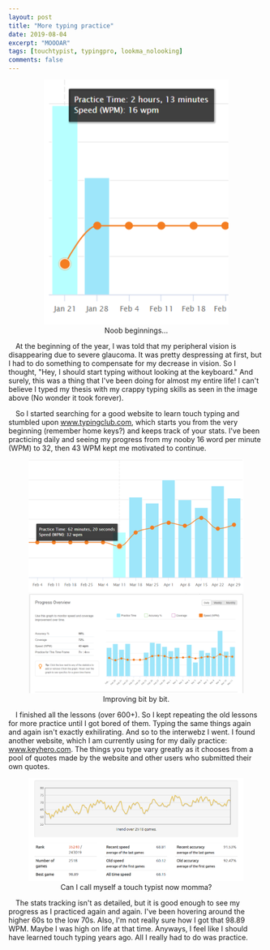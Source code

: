 ```yaml
---
layout: post
title: "More typing practice"
date: 2019-08-04
excerpt: "MOOOAR"
tags: [touchtypist, typingpro, lookma_nolooking]
comments: false
---
```


<figure>
   <center>
	    <img src="/assets/img/2019-08-04/typing1.png">
      <figcaption align="center">Noob beginnings...</figcaption>
   </center>
</figure>

&ensp;&ensp;At the beginning of the year, I was told that my peripheral vision is disappearing due to severe glaucoma. It was pretty despressing at first, but I had to do something to compensate for my decrease in vision. So I thought, "Hey, I should start typing without looking at the keyboard." And surely, this was a thing that I've been doing for almost my entire life! I can't believe I typed my thesis with my crappy typing skills as seen in the image above (No wonder it took forever).

&ensp;&ensp;So I started searching for a good website to learn touch typing and stumbled upon <a href="https://www.typingclub.com/">www.typingclub.com</a>, which starts you from the very beginning (remember home keys?) and keeps track of your stats. I've been practicing daily and seeing my progress from my nooby 16 word per minute (WPM) to 32, then 43 WPM kept me motivated to continue.

<figure class="half">
    <center>
	    <img src="/assets/img/2019-08-04/typing3.png">
      <img src="/assets/img/2019-08-04/typing2.png">
      <figcaption align="center">Improving bit by bit.</figcaption>
    </center>
</figure>      

&ensp;&ensp;I finished all the lessons (over 600+). So I kept repeating the old lessons for more practice until I got bored of them. Typing the same things again and again isn't exactly exhilirating. And so to the interwebz I went. I found another website, which I am currently using for my daily practice: <a href="https://www.keyhero.com">www.keyhero.com</a>. The things you type vary greatly as it chooses from a pool of quotes made by the website and other users who submitted their own quotes.

<figure>
   <center>
	    <img src="/assets/img/2019-08-04/typing4.png">
      <figcaption align="center">Can I call myself a touch typist now momma?</figcaption>
   </center>
</figure>

&ensp;&ensp;The stats tracking isn't as detailed, but it is good enough to see my progress as I practiced again and again. I've been hovering around the higher 60s to the low 70s. Also, I'm not really sure how I got that 98.89 WPM. Maybe I was high on life at that time. Anyways, I feel like I should have learned touch typing years ago. All I really had to do was practice.


